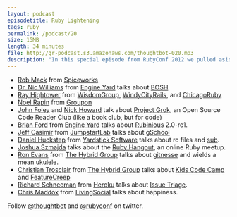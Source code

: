 ```yaml
---
layout: podcast
episodetitle: Ruby Lightening
tags: ruby
permalink: /podcast/20
size: 15MB
length: 34 minutes
file: http://gr-podcast.s3.amazonaws.com/thoughtbot-020.mp3
description: "In this special episode from RubyConf 2012 we pulled aside some of the attendees and found out what they're working on. We also include a selection of the great lightening talks at the conference. Enjoy!"
---
```


* [Rob Mack](http://blog.robmack.com/) from [Spiceworks](http://spiceworks.com)
* [Dr. Nic Williams](http://drnicwilliams.com/) from [Engine Yard](http://engineyard.com) talks about [BOSH](https://github.com/cloudfoundry/bosh)
* [Ray Hightower](http://rayhightower.com/) from [WisdomGroup](http://wisdomgroup.com/), [WindyCityRails](http://windycityrails.org/), and [ChicagoRuby](http://chicagoruby.org/)
* [Noel Rapin](http://www.noelrappin.com/) from [Groupon](http://groupon.com)
* [John Foley](http://jfoley.github.com/) and [Nick Howard](http://blog.baroquebobcat.com/) talk about [Project Grok](http://www.projectgrok.com/), an Open Source Code Reader Club (like a book club, but for code)
* [Brian Ford](http://brixen.io/) from [Engine Yard](http://engineyard.com) talks about [Rubinious](http://rubini.us/) 2.0-rc1.
* [Jeff Casimir](https://twitter.com/j3) from [JumpstartLab](http://jumpstartlab.com/) talks about [gSchool](http://www.gschool.it/)
* [Daniel Huckstep](http://verboselogging.com/) from [Yardstick Software](http://getyardstick.com/) talks about rc files and [sub](https://github.com/37signals/sub).
* [Joshua Szmajda](http://haven.loki.ws/) talks about the [Ruby Hangout](http://www.therubyhangout.com/), an online Ruby meetup.
* [Ron Evans](http://deadprogrammersociety.com/) from [The Hybrid Group](http://hybridgroup.com/) talks about [gitnesse](https://github.com/hybridgroup/gitnesse) and wields a mean ukulele.
* [Christian Trosclair](https://github.com/xn) from [The Hybrid Group](http://hybridgroup.com/) talks about [Kids Code Camp]() and [FeatureCreep](http://featurecreep.io)
* [Richard Schneeman](http://schneems.com/) from [Heroku](http://heroku.com) talks about [Issue Triage](http://issuetriage.heroku.com).
* [Chris Maddox](https://github.com/tyre) from [LivingSocial](http://livingsocial.com) talks about happiness.

Follow [@thoughtbot](http://twitter.com/thoughtbot) and [@rubyconf](http://twitter.com/rubyconf) on twitter.
